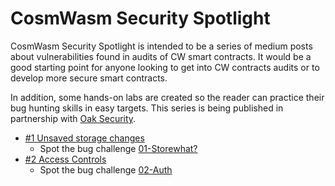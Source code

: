 # CosmWasm Security Spotlight

CosmWasm Security Spotlight is intended to be a series of medium posts about vulnerabilities found in audits of CW smart contracts. It would be a good starting point for anyone looking to get into CW contracts audits or to develop more secure smart contracts.

In addition, some hands-on labs are created so the reader can practice their bug hunting skills in easy targets. This series is being published in partnership with [Oak Security](https://www.oaksecurity.io/).

- [#1 Unsaved storage changes](https://jcsec-audits.medium.com/cosmwasm-security-spotlight-1-cba294b27ea2)
    - Spot the bug challenge [01-Storewhat?](https://github.com/oak-security/cosmwasm-security-dojo/tree/main/challenges/01-storewhat)
- [#2 Access Controls](https://jcsec-audits.medium.com/cosmwasm-security-spotlight-2-3b8abeb066a1)
    - Spot the bug challenge [02-Auth](https://github.com/oak-security/cosmwasm-security-dojo/tree/main/challenges/02-auth)


